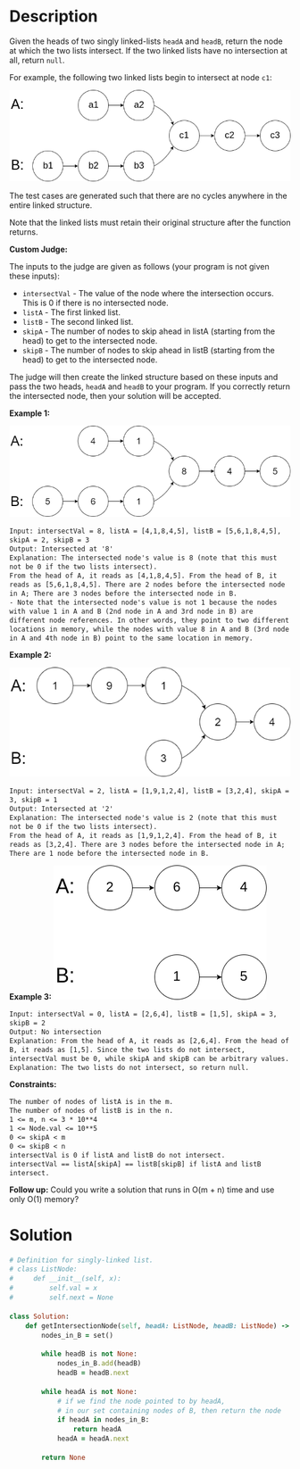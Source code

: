 # Description
Given the heads of two singly linked-lists ``headA`` and ``headB``, return the node at which the two lists intersect. If the two linked lists have no intersection at all, return ``null``.

For example, the following two linked lists begin to intersect at node ``c1``:

![](https://github.com/JiayingLi0803/StrugglingLeetCode/blob/main/Figures/Problem160_1.png)

The test cases are generated such that there are no cycles anywhere in the entire linked structure.

Note that the linked lists must retain their original structure after the function returns.

**Custom Judge:**

The inputs to the judge are given as follows (your program is not given these inputs):

+ ``intersectVal`` - The value of the node where the intersection occurs. This is 0 if there is no intersected node.
+ ``listA`` - The first linked list.
+ ``listB`` - The second linked list.
+ ``skipA`` - The number of nodes to skip ahead in listA (starting from the head) to get to the intersected node.
+ ``skipB`` - The number of nodes to skip ahead in listB (starting from the head) to get to the intersected node.

The judge will then create the linked structure based on these inputs and pass the two heads, ``headA`` and ``headB`` to your program. If you correctly return the intersected node, then your solution will be accepted.

 

**Example 1:**

![](https://github.com/JiayingLi0803/StrugglingLeetCode/blob/main/Figures/Problem160_2.png)
```
Input: intersectVal = 8, listA = [4,1,8,4,5], listB = [5,6,1,8,4,5], skipA = 2, skipB = 3
Output: Intersected at '8'
Explanation: The intersected node's value is 8 (note that this must not be 0 if the two lists intersect).
From the head of A, it reads as [4,1,8,4,5]. From the head of B, it reads as [5,6,1,8,4,5]. There are 2 nodes before the intersected node in A; There are 3 nodes before the intersected node in B.
- Note that the intersected node's value is not 1 because the nodes with value 1 in A and B (2nd node in A and 3rd node in B) are different node references. In other words, they point to two different locations in memory, while the nodes with value 8 in A and B (3rd node in A and 4th node in B) point to the same location in memory.
```
**Example 2:**

![](https://github.com/JiayingLi0803/StrugglingLeetCode/blob/main/Figures/Problem160_3.png)
```
Input: intersectVal = 2, listA = [1,9,1,2,4], listB = [3,2,4], skipA = 3, skipB = 1
Output: Intersected at '2'
Explanation: The intersected node's value is 2 (note that this must not be 0 if the two lists intersect).
From the head of A, it reads as [1,9,1,2,4]. From the head of B, it reads as [3,2,4]. There are 3 nodes before the intersected node in A; There are 1 node before the intersected node in B.
```
**Example 3:**
![](https://github.com/JiayingLi0803/StrugglingLeetCode/blob/main/Figures/Problem160_4.png)
```
Input: intersectVal = 0, listA = [2,6,4], listB = [1,5], skipA = 3, skipB = 2
Output: No intersection
Explanation: From the head of A, it reads as [2,6,4]. From the head of B, it reads as [1,5]. Since the two lists do not intersect, intersectVal must be 0, while skipA and skipB can be arbitrary values.
Explanation: The two lists do not intersect, so return null.
```

**Constraints:**
```
The number of nodes of listA is in the m.
The number of nodes of listB is in the n.
1 <= m, n <= 3 * 10**4
1 <= Node.val <= 10**5
0 <= skipA < m
0 <= skipB < n
intersectVal is 0 if listA and listB do not intersect.
intersectVal == listA[skipA] == listB[skipB] if listA and listB intersect.
```

**Follow up:** Could you write a solution that runs in O(m + n) time and use only O(1) memory?
# Solution
```ruby
# Definition for singly-linked list.
# class ListNode:
#     def __init__(self, x):
#         self.val = x
#         self.next = None

class Solution:
    def getIntersectionNode(self, headA: ListNode, headB: ListNode) -> ListNode:
        nodes_in_B = set()

        while headB is not None:
            nodes_in_B.add(headB)
            headB = headB.next

        while headA is not None:
            # if we find the node pointed to by headA,
            # in our set containing nodes of B, then return the node
            if headA in nodes_in_B:
                return headA
            headA = headA.next

        return None
```
